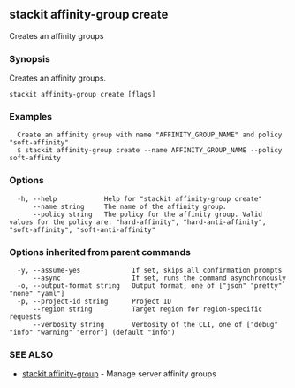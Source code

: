 ## stackit affinity-group create

Creates an affinity groups

### Synopsis

Creates an affinity groups.

```
stackit affinity-group create [flags]
```

### Examples

```
  Create an affinity group with name "AFFINITY_GROUP_NAME" and policy "soft-affinity"
  $ stackit affinity-group create --name AFFINITY_GROUP_NAME --policy soft-affinity
```

### Options

```
  -h, --help            Help for "stackit affinity-group create"
      --name string     The name of the affinity group.
      --policy string   The policy for the affinity group. Valid values for the policy are: "hard-affinity", "hard-anti-affinity", "soft-affinity", "soft-anti-affinity"
```

### Options inherited from parent commands

```
  -y, --assume-yes             If set, skips all confirmation prompts
      --async                  If set, runs the command asynchronously
  -o, --output-format string   Output format, one of ["json" "pretty" "none" "yaml"]
  -p, --project-id string      Project ID
      --region string          Target region for region-specific requests
      --verbosity string       Verbosity of the CLI, one of ["debug" "info" "warning" "error"] (default "info")
```

### SEE ALSO

* [stackit affinity-group](./stackit_affinity-group.md)	 - Manage server affinity groups

